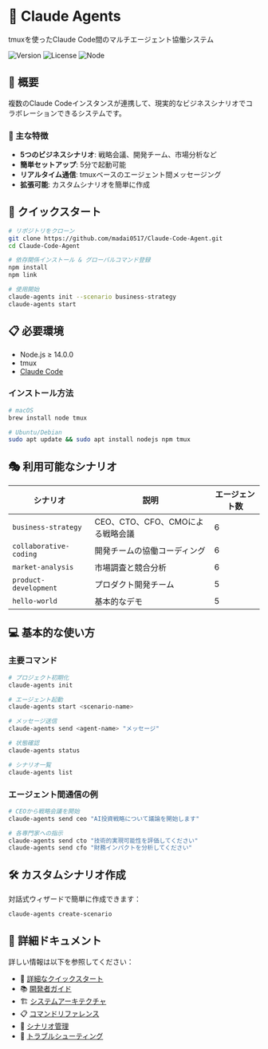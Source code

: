 # 🤖 Claude Agents

tmuxを使ったClaude Code間のマルチエージェント協働システム

![Version](https://img.shields.io/badge/version-2.0.0-blue)
![License](https://img.shields.io/badge/license-MIT-green)
![Node](https://img.shields.io/badge/node-%3E%3D14.0.0-brightgreen)

## 📌 概要

複数のClaude Codeインスタンスが連携して、現実的なビジネスシナリオでコラボレーションできるシステムです。

### 🎯 主な特徴

- **5つのビジネスシナリオ**: 戦略会議、開発チーム、市場分析など
- **簡単セットアップ**: 5分で起動可能
- **リアルタイム通信**: tmuxベースのエージェント間メッセージング
- **拡張可能**: カスタムシナリオを簡単に作成

## 🚀 クイックスタート

```bash
# リポジトリをクローン
git clone https://github.com/madai0517/Claude-Code-Agent.git
cd Claude-Code-Agent

# 依存関係インストール & グローバルコマンド登録
npm install
npm link

# 使用開始
claude-agents init --scenario business-strategy
claude-agents start
```

## 📋 必要環境

- Node.js ≥ 14.0.0
- tmux
- [Claude Code](https://claude.ai/code)

### インストール方法

```bash
# macOS
brew install node tmux

# Ubuntu/Debian
sudo apt update && sudo apt install nodejs npm tmux
```

## 🎭 利用可能なシナリオ

| シナリオ | 説明 | エージェント数 |
|---------|------|--------------|
| `business-strategy` | CEO、CTO、CFO、CMOによる戦略会議 | 6 |
| `collaborative-coding` | 開発チームの協働コーディング | 6 |
| `market-analysis` | 市場調査と競合分析 | 6 |
| `product-development` | プロダクト開発チーム | 5 |
| `hello-world` | 基本的なデモ | 5 |

## 💻 基本的な使い方

### 主要コマンド

```bash
# プロジェクト初期化
claude-agents init

# エージェント起動
claude-agents start <scenario-name>

# メッセージ送信
claude-agents send <agent-name> "メッセージ"

# 状態確認
claude-agents status

# シナリオ一覧
claude-agents list
```

### エージェント間通信の例

```bash
# CEOから戦略会議を開始
claude-agents send ceo "AI投資戦略について議論を開始します"

# 各専門家への指示
claude-agents send cto "技術的実現可能性を評価してください"
claude-agents send cfo "財務インパクトを分析してください"
```

## 🛠️ カスタムシナリオ作成

対話式ウィザードで簡単に作成できます：

```bash
claude-agents create-scenario
```

## 📖 詳細ドキュメント

詳しい情報は以下を参照してください：

- 🚀 [詳細なクイックスタート](.claude/quickstart.md)
- 📚 [開発者ガイド](.claude/development.md)
- 🏗️ [システムアーキテクチャ](.claude/architecture.md)
- 📋 [コマンドリファレンス](.claude/commands.md)
- 🎯 [シナリオ管理](.claude/scenarios.md)
- 🔧 [トラブルシューティング](.claude/troubleshooting.md)



